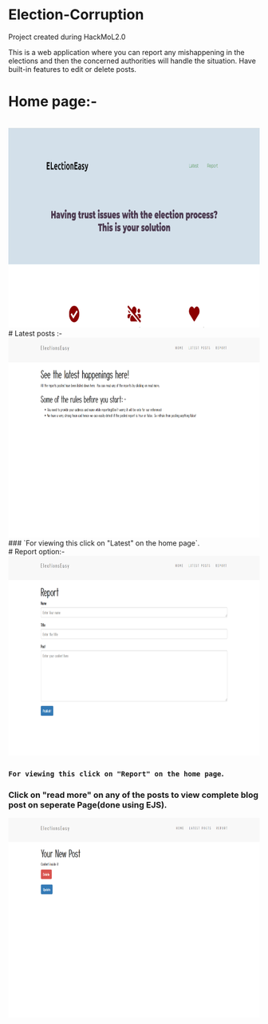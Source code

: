 # Election-Corruption


Project created during HackMoL2.0 

This is a web application where you can report any mishappening in the elections and then the concerned authorities will handle the situation. Have built-in features to edit or delete posts.

# Home page:-
<br>
<img src="screenshots/Screenshot (262).png" alt="Smiley face" width = "700"  height = "400">
<br>
# Latest posts :-
<br>
<img src="screenshots/Screenshot (264).png" alt="Smiley face" width = "800"  height = "400">
<br>
### `For viewing this click on "Latest" on the home page`.
<br>
# Report option:-
<br>
<img src="screenshots/Screenshot (265).png" alt="Smiley face" width = "800"  height = "400">

### `For viewing this click on "Report" on the home page`.

### Click on "read more" on any of the posts to view complete blog post on seperate Page(done using EJS).
<img src="screenshots/Screenshot (282).png" alt="Smiley face" width = "800"  height = "400">
